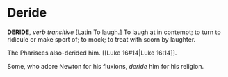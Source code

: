 # Deride

**DERIDE**, _verb transitive_ \[Latin To laugh.\] To laugh at in contempt; to turn to ridicule or make sport of; to mock; to treat with scorn by laughter.

The Pharisees also-derided him. [[Luke 16#14|Luke 16:14]].

Some, who adore Newton for his fluxions, _deride_ him for his religion.